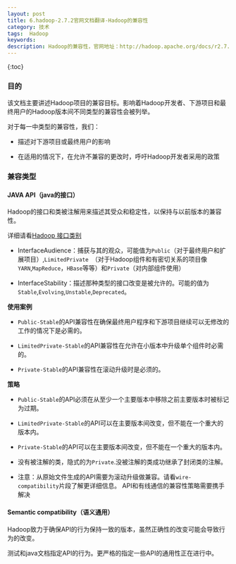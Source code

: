 ```yaml
---
layout: post
title: 6.hadoop-2.7.2官网文档翻译-Hadoop的兼容性
category: 技术
tags:  Hadoop
keywords: 
description: Hadoop的兼容性，官网地址：http://hadoop.apache.org/docs/r2.7.2/hadoop-project-dist/hadoop-common/Compatibility.html
---
```


{:toc}


### 目的

该文档主要讲述Hadoop项目的兼容目标。影响着Hadoop开发者、下游项目和最终用户的Hadoop版本间不同类型的兼容性会被列举。

对于每一中类型的兼容性，我们：

- 描述对下游项目或最终用户的影响

- 在适用的情况下，在允许不兼容的更改时，呼吁Hadoop开发者采用的政策

### 兼容类型

#### JAVA API（java的接口）

Hadoop的接口和类被注解用来描述其受众和稳定性，以保持与以前版本的兼容性。

详细请看[Hadoop 接口类别](http://hadoop.apache.org/docs/r2.7.2/hadoop-project-dist/hadoop-common/InterfaceClassification.html)

- InterfaceAudience：捕获与其的观众，可能值为`Public`（对于最终用户和扩展项目）,`LimitedPrivate `（对于Hadoop组件和有密切关系的项目像`YARN`,`MapReduce`，`HBase`等等）和`Private`（对内部组件使用）

- InterfaceStability：描述那种类型的接口改变是被允许的。可能的值为`Stable`,`Evolving`,`Unstable`,`Deprecated`。

**使用案例**

- `Public-Stable`的API兼容性在确保最终用户程序和下游项目继续可以无修改的工作的情况下是必需的。

- `LimitedPrivate-Stable`的API兼容性在允许在小版本中升级单个组件时必需的。

- `Private-Stable`的API兼容性在滚动升级时是必须的。

**策略**

- `Public-Stable`的API必须在从至少一个主要版本中移除之前主要版本时被标记为过期。

- `LimitedPrivate-Stable`的API可以在主要版本间改变，但不能在一个重大的版本内。

- `Private-Stable`的API可以在主要版本间改变，但不能在一个重大的版本内。

- 没有被注解的类，隐式的为`Private`.没被注解的类成功继承了封闭类的注解。

- 注意：从原始文件生成的API需要为滚动升级做兼容。请看`wire-compatibility`片段了解更详细信息。
API和有线通信的兼容性策略需要携手解决


#### Semantic compatibility（语义通用）

Hadoop致力于确保API的行为保持一致的版本，虽然正确性的改变可能会导致行为的改变。

测试和java文档指定API的行为。更严格的指定一些API的通用性正在进行中。






